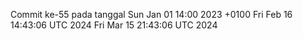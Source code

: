 Commit ke-55 pada tanggal Sun Jan 01 14:00 2023 +0100
Fri Feb 16 14:43:06 UTC 2024
Fri Mar 15 21:43:06 UTC 2024
